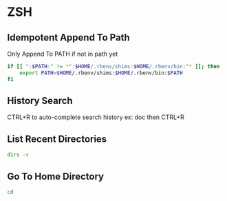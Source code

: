# ZSH

## Idempotent Append To Path

Only Append To PATH if not in path yet

```zsh
if [[ ":$PATH:" != *":$HOME/.rbenv/shims:$HOME/.rbenv/bin:"* ]]; then
    export PATH=$HOME/.rbenv/shims:$HOME/.rbenv/bin:$PATH
fi
```

## History Search

CTRL+R to auto-complete search history
ex: doc then CTRL+R

## List Recent Directories

```zsh
dirs -v
```

## Go To Home Directory

```zsh
cd
```
